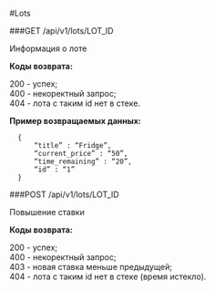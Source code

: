 #Lots

###GET /api/v1/lots/LOT_ID 

Информация о лоте

**Коды возврата:**

200 - успех;     
400 - некоректный запрос;     
404 - лота с таким id нет в стеке.     

**Пример возвращаемых данных:**

      {
          “title” : “Fridge”,
          “current_price” : “50”,
          “time_remaining” : “20”,
          “id” : “1”
      }
      
###POST /api/v1/lots/LOT_ID 

Повышение ставки

**Коды возврата:**

200 - успех;    
400 - некоректный запрос;    
403 - новая ставка меньше предыдущей;    
404 - лота с таким id нет в стеке (время истекло).     


      

